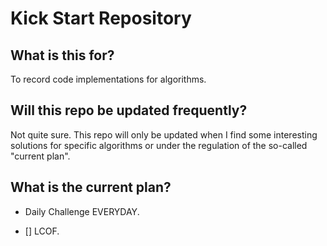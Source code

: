 # Kick Start Repository

## What is this for?

To record code implementations for algorithms.

## Will this repo be updated frequently?

Not quite sure. This repo will only be updated when I find some interesting solutions for specific algorithms or under the regulation of the so-called "current plan".

## What is the current plan?

- Daily Challenge EVERYDAY.

- [] LCOF.

